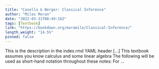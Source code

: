 ```yaml
---
title: "Casella & Berger: Classical Inference"
author: "Miles Moran"
date: "2022-03-31T08:49:16Z"
tags: [Textbook]
link: "https://bookdown.org/moramile/Classical-Inference/"
length_weight: "14.5%"
pinned: false
---
```


This is the description in the index.rmd YAML header [...] This textbook assumes you know calculus and some linear algebra The following will be used as short-hand notation throughout these notes: For ...

